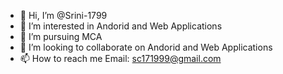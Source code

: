 - 👋 Hi, I’m @Srini-1799
- 👀 I’m interested in Andorid and Web Applications 
- 🌱 I’m pursuing MCA
- 💞️ I’m looking to collaborate on Andorid and Web Applications 
- 📫 How to reach me Email: sc171999@gmail.com

<!---
Srini-1799/Srini-1799 is a ✨ special ✨ repository because its `README.md` (this file) appears on your GitHub profile.
You can click the Preview link to take a look at your changes.
--->
